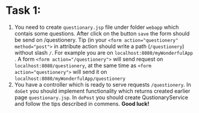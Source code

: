 # Task 1:
1. You need to create `questionary.jsp` file under folder `webapp` which contais some questions. After click on the button `save` the form should be send on /questionery. Tip (in your `<form action="questionery" method="post">` in attribute action should write a path (`/questionery`) without slash `/`. For example you are on `localhost:8080/myWonderfulApp` . A form 
`<form action="/questionery">` will send request on `localhost:8080/questionery`, at the same time as `<form action="questionery">` will send it on `localhost:8080/myWonderfulApp/questionery`
2. You have a controller which is ready to serve requests `/questionery`. In `doGet` you should implement functionality which returns created earlier page `questionary.jsp`. In `doPost` you should create QustionaryService and follow the tips described in commens.
**Good luck!**
